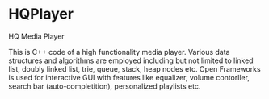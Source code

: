 # HQPlayer

HQ Media Player

This is C++ code of a high functionality media player. Various data structures and algorithms are employed including but not limited to linked list, doubly linked list, trie, queue, stack, heap nodes etc. Open Frameworks is used for interactive GUI with features like equalizer, volume contorller, search bar (auto-completition), personalized playlists etc.  
